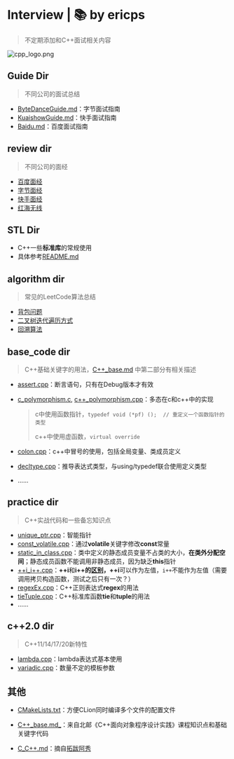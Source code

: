# Interview | 📚 by ericps

> 不定期添加和C++面试相关内容

![cpp_logo.png](https://s2.loli.net/2022/07/06/Acvw3IJBZFTnmb6.png)



## Guide Dir

> 不同公司的面试总结

- [ByteDanceGuide.md](https://github.com/EricPengShuai/Interview/blob/main/Guide/ByteDanceGuide.md)：字节面试指南
- [KuaishowGuide.md](https://github.com/EricPengShuai/Interview/blob/main/Guide/KuaishowGuide.md)：快手面试指南
- [Baidu.md](https://github.com/EricPengShuai/Interview/blob/main/Guide/baiduGuide.md)：百度面试指南



## review dir

> 不同公司的面经

- [百度面经](./review/baidu.md)
- [字节面经](./review/bytedance.md)
- [快手面经](./review/kuaishou.md)
- [红海无线](./review/redInfinity.md)



## STL Dir

- C++一些**标准库**的常规使用
- 具体参考[README.md](./STL)



## algorithm dir

> 常见的LeetCode算法总结

- [背包问题](./algorithm/backpack.md)
- [二叉树迭代遍历方式](./algorithm/二叉树迭代遍历.md)
- [回溯算法](./algorithm/回溯算法.md)



## base_code dir

> C++基础关键字的用法，[C++_base.md](./C++_base.md) 中第二部分有相关描述

- [assert.cpp](./base_code/assert.cpp)：断言语句，只有在Debug版本才有效

- [c_polymorphism.c](c_polymorphism.c), [c++_polymorphism.cpp](./base_code/c++_polymorphism.cpp)：多态在c和c++中的实现

  > c中使用函数指针，`typedef void (*pf) ();  // 重定义一个函数指针的类型`
  >
  > c++中使用虚函数，`virtual override`

- [colon.cpp](./base_code/colon.cpp)：c++中冒号的使用，包括全局变量、类成员定义

- [decltype.cpp](./base_code/decltype.cpp)：推导表达式类型，与using/typedef联合使用定义类型

- ……



## practice dir

> C++实战代码和一些备忘知识点

- [unique_ptr.cpp](./practice/unique_ptr.cpp)：智能指针
- [const_volatile.cpp](./practice/const_volatile.cpp)：通过**volatile**关键字修改**const**常量
- [static_in_class.cpp](./practice/static_in_class.cpp)：类中定义的静态成员变量不占类的大小，**在类外分配空间**；静态成员函数不能调用非静态成员，因为缺乏**this**指针
- [++i_i++.cpp](./practice/++i_i++.cpp)：**++i**和**i++**的[区别](https://www.php.cn/csharp-article-443596.html)，**++i**可以作为左值，`i++`不能作为左值（需要调用拷贝构造函数，测试之后只有一次？）
- [regexEx.cpp](./practice/regexEx.cpp)：C++正则表达式**regex**的用法
- [tieTuple.cpp](./practice/tieTuple.cpp)：C++标准库函数**tie**和**tuple**的用法
- ……



## c++2.0 dir

> C++11/14/17/20新特性

- [lambda.cpp](./c++2.0/lambda.cpp)：lambda表达式基本使用
- [variadic.cpp](./c++2.0/variadic.cpp)：数量不定的模板参数



## 其他

- [CMakeLists.txt](./CMakeLists.txt)：方便CLion同时编译多个文件的配置文件
- [C++\_base.md_](./C++_base.md)：来自北邮《C++面向对象程序设计实践》课程知识点和基础关键字代码

- [C_C++.md](./C_C++.md)：摘自[拓跋阿秀](https://github.com/forthespada/InterviewGuide)

